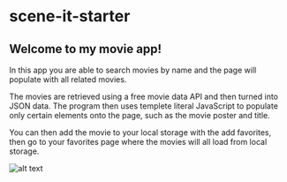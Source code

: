 # scene-it-starter

## Welcome to my movie app!

In this app you are able to search movies by name and the page will populate with all related movies.

The movies are retrieved using a free movie data API and then turned into JSON data. The program then uses templete literal JavaScript
to populate only certain elements onto the page, such as the movie poster and title.

You can then add the movie to your local storage with the add favorites, then go to your favorites page where the movies will all load from
local storage.

![alt text](https://imgur.com/a/VuFE9j2)
